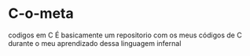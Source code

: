 # C-o-meta
codigos em C
É basicamente um repositorio com os meus códigos de C durante o meu aprendizado dessa linguagem infernal
